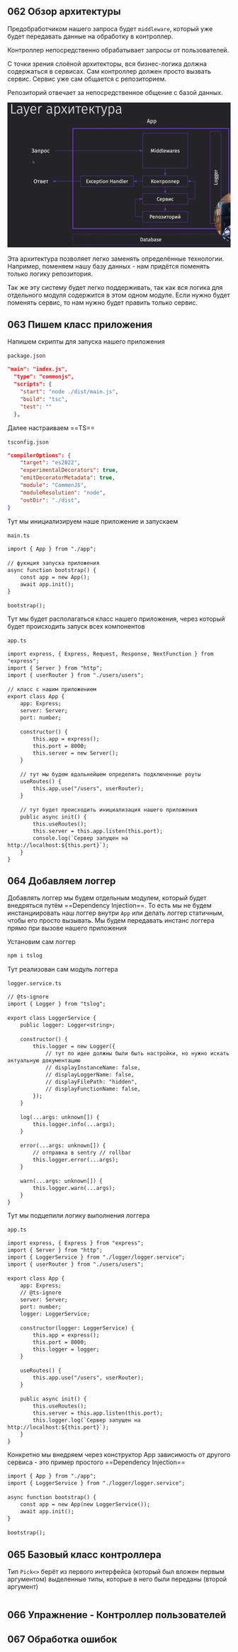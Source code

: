 ## 062 Обзор архитектуры

Предобработчиком нашего запроса будет `middleware`, который уже будет передавать данные на обработку в контроллер. 

Контроллер непосредственно обрабатывает запросы от пользователей.

С точки зрения слоёной архитекторы, вся бизнес-логика должна содержаться в сервисах. Сам контроллер должен просто вызвать сервис. Сервис уже сам общается с репозиторием.

Репозиторий отвечает за непосредственное общение с базой данных.

![](_png/Pasted%20image%2020221126115033.png)

Эта архитектура позволяет легко заменять определённые технологии. Например, поменяем нашу базу данных - нам придётся поменять только логику репозитория.

Так же эту систему будет легко поддерживать, так как вся логика для отдельного модуля содержится в этом одном модуле. Если нужно будет поменять сервис, то нам нужно будет править только сервис.

## 063 Пишем класс приложения

Напишем скрипты для запуска нашего приложения

`package.json`
```JSON
"main": "index.js",
  "type": "commonjs",
  "scripts": {
    "start": "node ./dist/main.js",
    "build": "tsc",
    "test": ""
  },
```

Далее настраиваем ==TS==

`tsconfig.json`
```JSON
"compilerOptions": {
	"target": "es2022", 
	"experimentalDecorators": true,
	"emitDecoratorMetadata": true,
	"module": "CommonJS", 
	"moduleResolution": "node",
	"outDir": "./dist",
}
```

Тут мы инициализируем наше приложение и запускаем

`main.ts`
```TS
import { App } from "./app";

// фукнция запуска приложения
async function bootstrap() {
	const app = new App();
	await app.init();
}

bootstrap();
```

Тут мы будет располагаться класс нашего приложения, через который будет происходить запуск всех компонентов

`app.ts`
```TS
import express, { Express, Request, Response, NextFunction } from "express";
import { Server } from "http";
import { userRouter } from "./users/users";

// класс с нашим приложением
export class App {
	app: Express;
	server: Server;
	port: number;

	constructor() {
		this.app = express();
		this.port = 8000;
		this.server = new Server();
	}

	// тут мы будем вдальнейшем определять подключенные роуты
	useRoutes() {
		this.app.use("/users", userRouter);
	}

	// тут будет происходить инициализация нашего приложения
	public async init() {
		this.useRoutes();
		this.server = this.app.listen(this.port);
		console.log(`Сервер запущен на http://localhost:${this.port}`);
	}
}
```


## 064 Добавляем логгер

Добавлять логгер мы будем отдельным модулем, который будет внедряться путём ==Dependency Injection==. То есть мы не будем инстанциировать наш логгер внутри `App` или делать логгер статичным, чтобы его просто вызывать. Мы будем передавать инстанс логгера прямо при  вызове нашего приложения

Установим сам логгер

```bash
npm i tslog
```

Тут реализован сам модуль логгера

`logger.service.ts`
```TS
// @ts-ignore
import { Logger } from "tslog";

export class LoggerService {
	public logger: Logger<string>;

	constructor() {
		this.logger = new Logger({
			// тут по идее должны были быть настройки, но нужно искать актуальную документацию
			// displayInstanceName: false,
			// displayLoggerName: false,
			// displayFilePath: "hidden",
			// displayFunctionName: false,
		});
	}

	log(...args: unknown[]) {
		this.logger.info(...args);
	}

	error(...args: unknown[]) {
		// отправка в sentry // rollbar
		this.logger.error(...args);
	}

	warn(...args: unknown[]) {
		this.logger.warn(...args);
	}
}

```

Тут мы подцепили логику выполнения логгера

`app.ts`
```TS
import express, { Express } from "express";
import { Server } from "http";
import { LoggerService } from "./logger/logger.service";
import { userRouter } from "./users/users";

export class App {
	app: Express;
	// @ts-ignore 
	server: Server;
	port: number;
	logger: LoggerService;

	constructor(logger: LoggerService) {
		this.app = express();
		this.port = 8000;
		this.logger = logger;
	}

	useRoutes() {
		this.app.use("/users", userRouter);
	}

	public async init() {
		this.useRoutes();
		this.server = this.app.listen(this.port);
		this.logger.log(`Сервер запущен на http://localhost:${this.port}`);
	}
}
```

Конкретно мы внедряем через конструктор App зависимость от другого сервиса - это пример простого ==Dependency Injection==

```TS
import { App } from "./app";
import { LoggerService } from "./logger/logger.service";

async function bootstrap() {
	const app = new App(new LoggerService());
	await app.init();
}

bootstrap();
```


## 065 Базовый класс контроллера




Тип `Pick<>` берёт из первого интерфейса (который был вложен первым аргументом) выделенные типы, которые в него были переданы (второй аргумент)

```TS

```




## 066 Упражнение - Контроллер пользователей







## 067 Обработка ошибок







